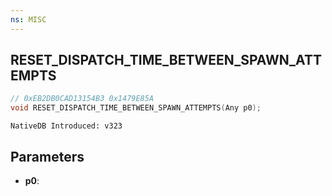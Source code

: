 ```yaml
---
ns: MISC
---
```

## RESET_DISPATCH_TIME_BETWEEN_SPAWN_ATTEMPTS

```c
// 0xEB2DB0CAD13154B3 0x1479E85A
void RESET_DISPATCH_TIME_BETWEEN_SPAWN_ATTEMPTS(Any p0);
```

```
NativeDB Introduced: v323
```

## Parameters
* **p0**:
